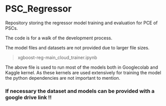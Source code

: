 # PSC_Regressor
Repository storing the regressor model training and evaluation for PCE of PSCs.

The code is for a walk of the development process.

The model files and datasets are not provided due to larger file sizes.

> xgboost-reg-main_cloud_trainer.ipynb

The above file is used to run most of the models both in Googlecolab and Kaggle kernel. As these kernels are used extensively for training the model the python dependencies are not important to mention.

### If necessary the dataset and models can be provided with a google drive link !!
